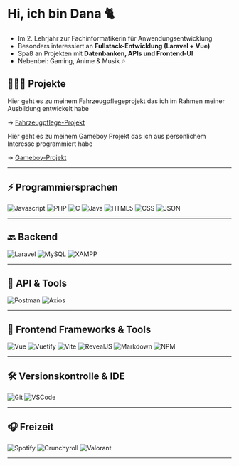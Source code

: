 # Hi, ich bin Dana 🐈

- Im 2. Lehrjahr zur Fachinformatikerin für Anwendungsentwicklung  
- Besonders interessiert an **Fullstack-Entwicklung (Laravel + Vue)**  
- Spaß an Projekten mit **Datenbanken, APIs und Frontend-UI**  
- Nebenbei: Gaming, Anime & Musik 🎶

## 👩🏻‍💻 Projekte

Hier geht es zu meinem Fahrzeugpflegeprojekt das ich im Rahmen meiner Ausbildung entwickelt habe

→ [Fahrzeugpflege-Projekt](https://github.com/danaguensche/fahrzeugpflege)

Hier geht es zu meinem Gameboy Projekt das ich aus persönlichem Interesse programmiert habe

→ [Gameboy-Projekt](https://github.com/danaguensche/tamagochi)  


---

## ⚡ Programmiersprachen

![Javascript](https://img.shields.io/badge/JavaScript-323330?style=for-the-badge&logo=javascript&logoColor=F7DF1E)
![PHP](https://img.shields.io/badge/PHP-777BB4?style=for-the-badge&logo=php&logoColor=white)
![C](https://img.shields.io/badge/C-00599C?style=for-the-badge&logo=c&logoColor=white)
![Java](https://img.shields.io/badge/Java-ED8B00?style=for-the-badge&logo=openjdk&logoColor=white)
![HTML5](https://img.shields.io/badge/HTML5-E34F26?style=for-the-badge&logo=html5&logoColor=white)
![CSS](https://img.shields.io/badge/CSS3-1572B6?style=for-the-badge&logo=css3&logoColor=white)
![JSON](https://img.shields.io/badge/json-5E5C5C?style=for-the-badge&logo=json&logoColor=white)

---

## 🔙 Backend  

![Laravel](https://img.shields.io/badge/Laravel-FF2D20?style=for-the-badge&logo=laravel&logoColor=white)
![MySQL](https://img.shields.io/badge/MySQL-005C84?style=for-the-badge&logo=mysql&logoColor=white)
![XAMPP](https://img.shields.io/badge/Xampp-F37623?style=for-the-badge&logo=xampp&logoColor=white)

---

## 🔗 API & Tools  

![Postman](https://img.shields.io/badge/Postman-FF6C37?style=for-the-badge&logo=Postman&logoColor=white)
![Axios](https://img.shields.io/badge/axios-671ddf?&style=for-the-badge&logo=axios&logoColor=white)

---

## 🎨 Frontend Frameworks & Tools  

![Vue](https://img.shields.io/badge/Vue%20js-35495E?style=for-the-badge&logo=vuedotjs&logoColor=4FC08D)
![Vuetify](https://img.shields.io/badge/Vuetify-1867C0?style=for-the-badge&logo=vuetify&logoColor=white)
![Vite](https://img.shields.io/badge/Vite-B73BFE?style=for-the-badge&logo=vite&logoColor=FFD62E)
![RevealJS](https://img.shields.io/badge/reveal%20js-F2E142?style=for-the-badge&logo=reveal.js&logoColor=000)
![Markdown](https://img.shields.io/badge/Markdown-000000?style=for-the-badge&logo=markdown&logoColor=white)
![NPM](https://img.shields.io/badge/npm-CB3837?style=for-the-badge&logo=npm&logoColor=white)

---

## 🛠️ Versionskontrolle & IDE  

![Git](https://img.shields.io/badge/GIT-E44C30?style=for-the-badge&logo=git&logoColor=white)
![VSCode](https://img.shields.io/badge/Visual_Studio_Code-0078D4?style=for-the-badge&logo=visual%20studio%20code&logoColor=white)

---

## 🎧 Freizeit  

![Spotify](https://img.shields.io/badge/Spotify-1ED760?&style=for-the-badge&logo=spotify&logoColor=white)
![Crunchyroll](https://img.shields.io/badge/Crunchyroll-F47521?style=for-the-badge&logo=crunchyroll&logoColor=white)
![Valorant](https://img.shields.io/badge/Valorant-fa4454?style=for-the-badge&logo=valorant&logoColor=white)

---

